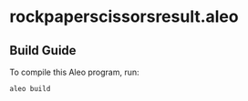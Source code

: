 # rockpaperscissorsresult.aleo

## Build Guide

To compile this Aleo program, run:
```bash
aleo build
```
